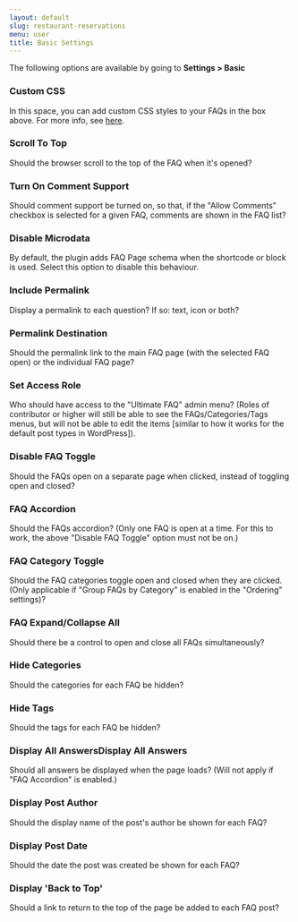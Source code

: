 ```yaml
---
layout: default
slug: restaurant-reservations
menu: user
title: Basic Settings
---
```

The following options are available by going to **Settings > Basic**

### Custom CSS

In this space, you can add custom CSS styles to your FAQs in the box above. For more info, see [here](../styling/css).

### Scroll To Top

Should the browser scroll to the top of the FAQ when it's opened?

### Turn On Comment Support

Should comment support be turned on, so that, if the "Allow Comments" checkbox is selected for a given FAQ, comments are shown in the FAQ list?

### Disable Microdata

By default, the plugin adds FAQ Page schema when the shortcode or block is used. Select this option to disable this behaviour.

### Include Permalink

Display a permalink to each question? If so: text, icon or both?

### Permalink Destination

Should the permalink link to the main FAQ page (with the selected FAQ open) or the individual FAQ page?

### Set Access Role

Who should have access to the "Ultimate FAQ" admin menu? (Roles of contributor or higher will still be able to see the FAQs/Categories/Tags menus, but will not be able to edit the items [similar to how it works for the default post types in WordPress]).

### Disable FAQ Toggle

Should the FAQs open on a separate page when clicked, instead of toggling open and closed?

### FAQ Accordion

Should the FAQs accordion? (Only one FAQ is open at a time. For this to work, the above "Disable FAQ Toggle" option must not be on.)

### FAQ Category Toggle

Should the FAQ categories toggle open and closed when they are clicked. (Only applicable if "Group FAQs by Category" is enabled in the "Ordering" settings)?

### FAQ Expand/Collapse All

Should there be a control to open and close all FAQs simultaneously?

### Hide Categories

Should the categories for each FAQ be hidden?

### Hide Tags

Should the tags for each FAQ be hidden?

### Display All AnswersDisplay All Answers

Should all answers be displayed when the page loads? (Will not apply if "FAQ Accordion" is enabled.)

### Display Post Author

Should the display name of the post's author be shown for each FAQ?

### Display Post Date

Should the date the post was created be shown for each FAQ?

### Display 'Back to Top'

Should a link to return to the top of the page be added to each FAQ post?